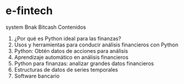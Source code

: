 # e-fintech
system Bnak Bitcash
Contenidos
1. ¿Por qué es Python ideal para las finanzas?
2. Usos y herramientas para conducir análisis financieros con Python
3. Python: Obtén datos de acciones para análisis
4. Aprendizaje automático en análisis financieros
5. Python para finanzas: analizar grandes datos financieros
6. Estructuras de datos de series temporales
7. Software bancario
